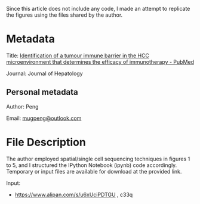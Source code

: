 Since this article does not include any code, I made an attempt to replicate the figures using the files shared by the author.



# Metadata

Title: [Identification of a tumour immune barrier in the HCC microenvironment that determines the efficacy of immunotherapy - PubMed](https://pubmed.ncbi.nlm.nih.gov/36708811/) 

Journal: Journal of Hepatology



## Personal metadata

Author: Peng

Email: mugpeng@outlook.com



# File Description

The author employed spatial/single cell sequencing techniques in figures 1 to 5, and I structured the IPython Notebook (ipynb) code accordingly. Temporary or input files are available for download at the provided link.



Input:

- https://www.alipan.com/s/u6xUciPDTGU , c33q

